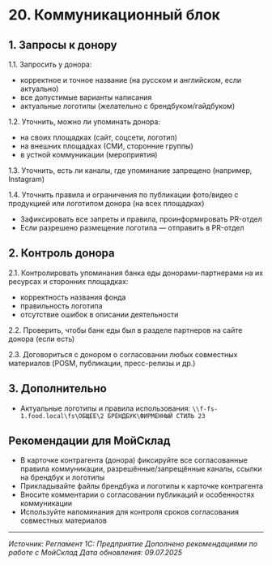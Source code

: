 # 20. Коммуникационный блок

## 1. Запросы к донору

1.1. Запросить у донора:
- корректное и точное название (на русском и английском, если актуально)
- все допустимые варианты написания
- актуальные логотипы (желательно с брендбуком/гайдбуком)

1.2. Уточнить, можно ли упоминать донора:
- на своих площадках (сайт, соцсети, логотип)
- на внешних площадках (СМИ, сторонние группы)
- в устной коммуникации (мероприятия)

1.3. Уточнить, есть ли каналы, где упоминание запрещено (например, Instagram)

1.4. Уточнить правила и ограничения по публикации фото/видео с продукцией или логотипом донора (на всех площадках)
- Зафиксировать все запреты и правила, проинформировать PR-отдел
- Если разрешено размещение логотипа — отправить в PR-отдел

## 2. Контроль донора

2.1. Контролировать упоминания банка еды донорами-партнерами на их ресурсах и сторонних площадках:
- корректность названия фонда
- правильность логотипа
- отсутствие ошибок в описании деятельности

2.2. Проверить, чтобы банк еды был в разделе партнеров на сайте донора (если есть)

2.3. Договориться с донором о согласовании любых совместных материалов (POSM, публикации, пресс-релизы и др.)

## 3. Дополнительно

- Актуальные логотипы и правила использования: `\\f-fs-1.food.local\fs\ОБЩЕЕ\2 БРЕНДБУК\ФИРМЕННЫЙ СТИЛЬ 23`

## Рекомендации для МойСклад

- В карточке контрагента (донора) фиксируйте все согласованные правила коммуникации, разрешённые/запрещённые каналы, ссылки на брендбук и логотипы
- Прикладывайте файлы брендбука и логотипы к карточке контрагента
- Вносите комментарии о согласовании публикаций и особенностях коммуникации
- Используйте напоминания для контроля сроков согласования совместных материалов

---

*Источник: Регламент 1С: Предприятие*
*Дополнено рекомендациями по работе с МойСклад*
*Дата обновления: 09.07.2025* 